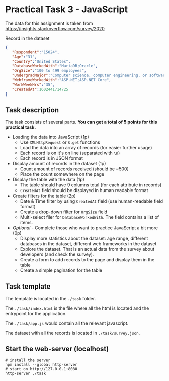 # Practical Task 3 - JavaScript
The data for this assignment is taken from https://insights.stackoverflow.com/survey/2020

Record in the dataset
```json 
{
   "Respondent":"15024",
   "Age":"31",
   "Country":"United States",
   "DatabaseWorkedWith":"MariaDB;Oracle",
   "OrgSize":"100 to 499 employees",
   "UndergradMajor":"Computer science, computer engineering, or software engineering",
   "WebframeWorkedWith":"ASP.NET;ASP.NET Core",
   "WorkWeekHrs":"35",
   "CreatedAt":1602441714725
}
```

## Task description

The task consists of several parts. **You can get a total of 5 points for this practical task.** 

- Loading the data into JavaScript (1p)
    - Use ```XMLHttpRequest``` or ```$.get``` functions
    - Load the data into an array of records (for easier further usage)
    - Each record is on it's on line (separated with ```\n```)
    - Each record is in JSON format
- Display amount of records in the dataset (1p)
    - Count amount of records received (should be ~500)
    - Place the count somewhere on the page
- Display the table with the data (1p)
    - The table should have 9 columns total (for each attribute in records)
    - ```CreatedAt``` field should be displayed in human readable format
- Create filters for the table (2p)
    - Date & Time filter by using ```CreatedAt``` field (use human-readable field format)
    - Create a drop-down filter for ```OrgSize``` field
    - Multi-select filer for ```DatabaseWorkedWith```. The field contains a list of items. 
- *Optional* - Complete those who want to practice JavaScript a bit more (0p)
    - Display more statistics about the dataset: age range, different databases in the dataset, different web frameworks in the dataset
    - Explore the dataset. That is an actual data from the survey about developers (and check the survey).
    - Create a form to add records to the page and display them in the table
    - Create a simple pagination for the table


## Task template

The template is located in the ```./task``` folder. 

The ```./task/index.html``` is the file where all the html is located and the entrypoint for the application.

The ```./task/app.js``` would contain all the relevant javascript.

The dataset with all the records is located in ```./task/survey.json```.

## Start the web-server (localhost)
```shell
# install the server
npm install --global http-server
# start on http://127.0.0.1:8080
http-server ./task
```